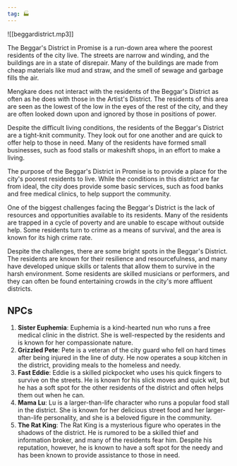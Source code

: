 ```yaml
---
tag: 🏭
---
```

![[beggardistrict.mp3]]


The Beggar's District in Promise is a run-down area where the poorest residents of the city live. The streets are narrow and winding, and the buildings are in a state of disrepair. Many of the buildings are made from cheap materials like mud and straw, and the smell of sewage and garbage fills the air.

Mengkare does not interact with the residents of the Beggar's District as often as he does with those in the Artist's District. The residents of this area are seen as the lowest of the low in the eyes of the rest of the city, and they are often looked down upon and ignored by those in positions of power.

Despite the difficult living conditions, the residents of the Beggar's District are a tight-knit community. They look out for one another and are quick to offer help to those in need. Many of the residents have formed small businesses, such as food stalls or makeshift shops, in an effort to make a living.

The purpose of the Beggar's District in Promise is to provide a place for the city's poorest residents to live. While the conditions in this district are far from ideal, the city does provide some basic services, such as food banks and free medical clinics, to help support the community.

One of the biggest challenges facing the Beggar's District is the lack of resources and opportunities available to its residents. Many of the residents are trapped in a cycle of poverty and are unable to escape without outside help. Some residents turn to crime as a means of survival, and the area is known for its high crime rate.

Despite the challenges, there are some bright spots in the Beggar's District. The residents are known for their resilience and resourcefulness, and many have developed unique skills or talents that allow them to survive in the harsh environment. Some residents are skilled musicians or performers, and they can often be found entertaining crowds in the city's more affluent districts.

## NPCs

1.  **Sister Euphemia**: Euphemia is a kind-hearted nun who runs a free medical clinic in the district. She is well-respected by the residents and is known for her compassionate nature.
2.  **Grizzled Pete**: Pete is a veteran of the city guard who fell on hard times after being injured in the line of duty. He now operates a soup kitchen in the district, providing meals to the homeless and needy.
3.  **Fast Eddie**: Eddie is a skilled pickpocket who uses his quick fingers to survive on the streets. He is known for his slick moves and quick wit, but he has a soft spot for the other residents of the district and often helps them out when he can.
4.  **Mama Lu**: Lu is a larger-than-life character who runs a popular food stall in the district. She is known for her delicious street food and her larger-than-life personality, and she is a beloved figure in the community.
5.  **The Rat King**: The Rat King is a mysterious figure who operates in the shadows of the district. He is rumored to be a skilled thief and information broker, and many of the residents fear him. Despite his reputation, however, he is known to have a soft spot for the needy and has been known to provide assistance to those in need.